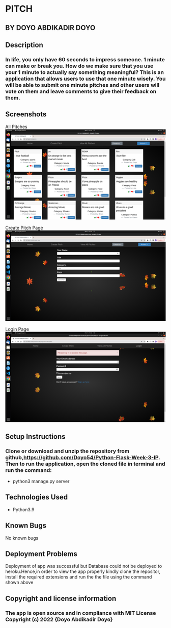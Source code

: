 # PITCH
## BY DOYO ABDIKADIR DOYO

## Description
### In life, you only have 60 seconds to impress someone. 1 minute can make or break you. How do we make sure that you use your 1 minute to actually say something meaningful? This is an application that allows users to use that one minute wisely. You will be able to submit one minute pitches and other users will vote on them and leave comments to give their feedback on them.

## Screenshots
All Pitches
![image](./assests/image1.png)

Create Pitch Page
![image2](./assests/image2.png)

Login Page
![image3](./assests/image3.png)


## Setup Instructions
### Clone or download and unzip the repository from github,https://github.com/Doyo54/Python-Flask-Week-3-IP. Then to run the application, open the cloned file in terminal and run the command:
-  python3 manage.py server

## Technologies Used
- Python3.9

## Known Bugs
No known bugs

## Deployment Problems
Deployment of app was successful but Database could not be deployed to heroku.Hence,in order to view the app properly kindly clone the repositor, install the required extensions and run the the file using the command shown above

## Copyright and license information
### The app is open source and in compliance with MIT License Copyright (c) 2022 {Doyo Abdikadir Doyo}